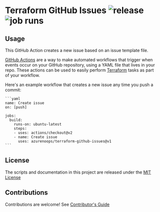 # Terraform GitHub Issues ![release](https://img.shields.io/github/v/release/azurenoops/terraform-github-issues)![job runs](https://img.shields.io/docker/pulls/azurenoops/terraform-github-issues?label=job%20runs)

## Usage

This GitHub Action creates a new issue based on an issue template file. 

[GitHub Actions](https://github.com/features/actions) are a way to make automated workflows that trigger when events occur on your GitHub repository, using a YAML file that lives in your repo.
These actions can be used to easily perform [Terraform](https://www.terraform.io/) tasks as part of your workflow.

Here's an example workflow that creates a new issue any time you push a commit:
    
    ```yaml 
    name: Create issue
    on: [push]

    jobs:
      build:
        runs-on: ubuntu-latest
        steps:
        - uses: actions/checkout@v2
        - name: Create issue
          uses: azurenoops/terraform-github-issues@v1        
    ```

## License

The scripts and documentation in this project are released under the [MIT License](LICENSE)

## Contributions

Contributions are welcome! See [Contributor's Guide](CONTRIBUTING.md)

